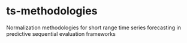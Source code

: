 # ts-methodologies
Normalization methodologies for short range time series forecasting in predictive sequential evaluation frameworks
